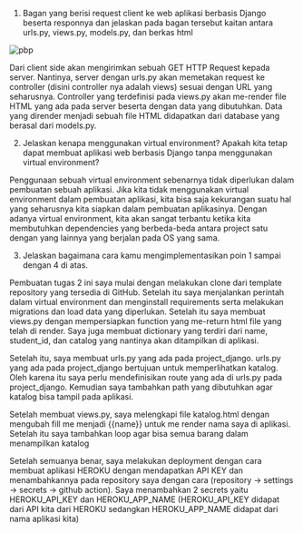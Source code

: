 1. Bagan yang berisi request client ke web aplikasi berbasis Django beserta responnya dan jelaskan pada bagan tersebut kaitan antara urls.py, views.py, models.py, dan berkas html

![pbp](/assets/pbp.png)

Dari client side akan mengirimkan sebuah GET HTTP Request kepada server. Nantinya, server dengan urls.py akan memetakan request ke controller (disini controller nya adalah views) sesuai dengan URL yang seharusnya. Controller yang terdefinisi pada views.py akan me-render file HTML yang ada pada server beserta dengan data yang dibutuhkan. Data yang dirender menjadi sebuah file HTML didapatkan dari database yang berasal dari models.py. 

2. Jelaskan kenapa menggunakan virtual environment? Apakah kita tetap dapat membuat aplikasi web berbasis Django tanpa menggunakan virtual environment?

Penggunaan sebuah virtual environment sebenarnya tidak diperlukan dalam pembuatan sebuah aplikasi. Jika kita tidak menggunakan virtual environment dalam pembuatan aplikasi, kita bisa saja kekurangan suatu hal yang seharusnya kita siapkan dalam pembuatan aplikasinya. Dengan adanya virtual environment, kita akan sangat terbantu ketika kita membutuhkan dependencies yang berbeda-beda antara project satu dengan yang lainnya yang berjalan pada OS yang sama. 

3. Jelaskan bagaimana cara kamu mengimplementasikan poin 1 sampai dengan 4 di atas.

Pembuatan tugas 2 ini saya mulai dengan melakukan clone dari template repository yang tersedia di GitHub. Setelah itu saya menjalankan perintah dalam virtual environment dan menginstall requirements serta melakukan migrations dan load data yang diperlukan. Setelah itu saya membuat views.py dengan mempersiapkan function yang me-return html file yang telah di render. Saya juga membuat dictionary yang terdiri dari name, student_id, dan catalog yang nantinya akan ditampilkan di aplikasi.

Setelah itu, saya membuat urls.py yang ada pada project_django. urls.py yang ada pada project_django bertujuan untuk memperlihatkan katalog. Oleh karena itu saya perlu mendefinisikan route yang ada di urls.py pada project_django. Kemudian saya tambahkan path yang dibutuhkan agar katalog bisa tampil pada aplikasi.

Setelah membuat views.py, saya melengkapi file katalog.html dengan mengubah fill me menjadi {{name}} untuk me render nama saya di aplikasi. Setelah itu saya tambahkan loop agar bisa semua barang dalam menampilkan katalog

Setelah semuanya benar, saya melakukan deployment dengan cara membuat aplikasi HEROKU dengan mendapatkan API KEY dan menambahkannya pada repository saya dengan cara (repository -> settings -> secrets -> github action). Saya menambahkan 2 secrets yaitu HEROKU_API_KEY dan HEROKU_APP_NAME (HEROKU_API_KEY didapat dari API kita dari HEROKU sedangkan HEROKU_APP_NAME didapat dari nama aplikasi kita)
